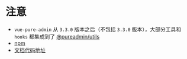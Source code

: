 # 注意

- `vue-pure-admin` 从 `3.3.0` 版本之后（不包括 `3.3.0` 版本），大部分工具和 `hooks` 都集成到了 [@pureadmin/utils](https://pure-admin-utils.netlify.app/)
- [npm](https://www.npmjs.com/package/@pureadmin/utils)
- [文档代码地址](https://github.com/pure-admin/pure-admin-utils-docs)
